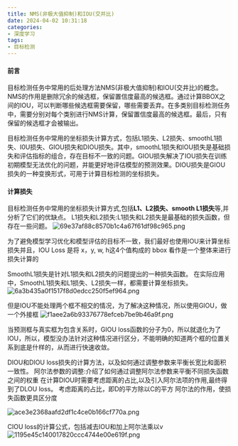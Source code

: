 ```yaml
---
title: NMS(非极大值抑制)和IOU(交并比)
date: 2024-04-02 10:31:18
categories: 
- 深度学习
tags:
- 目标检测
---
```


#### 前言
目标检测任务中常用的后处理方法NMS(非极大值抑制)和IOU(交井比)的概念。NMS的作用是删除冗余的候选框，保留置信度最高的候选框。通过计算BBOX之间的IOU，可以判断哪些候选框需要保留，哪些需要丢弃。在多类别目标检测任务中，需要分别对每个类别进行NMS计算，保留置信度最高的候选框。最后，只有保留的候选框才会被输出。

目标检测任务中常用的坐标损失计算方式，包括L1损失、L2损失、smoothL1损失、I0U损失、GIOU损失和DIOU损失。其中，smoothL1损失和IOU损失是基础损失和评估指标的组合，存在目标不一致的问题。GIOU损失解决了IOU损失在训练初期模型无法优化的问题，并能更好地评估模型的预测效果。DIOU损失是GIOU损失的一种变换形式，可用于计算目标检测的坐标损失。

#### 计算损失
目标检测任务中常用的坐标损失计算方式,包括**L1、L2损失、smooth L1损失**等,并分析了它们的优缺点。
L1损失和L2损失:L1损失和L2损失是最基础的损失函数，但存在一些问题。
![69e37af88c8570b1c4a67f61df98c965.png](69e37af88c8570b1c4a67f61df98c965.png)

为了避免模型学习优化和模型评估的目标不一致，我们最好也使用IOU来计算坐标损失并且，IOU Loss 是将 x，y, w, h这4个值构成的 bbox 看作是一个整体来进行损失计算的

SmoothL1损失是针对L1损失和L2损失的问题提出的一种损失函数。
在实际应用中，SmoothL1损失和L1损失、L2损失一样，都需要计算坐标损失。
![6a3b435a0f1517f8d0edcc250f5ef964.png](6a3b435a0f1517f8d0edcc250f5ef964.png)

但是IOU不能处理两个框不相交的情况，为了解决这种情况，所以使用GIOU，做一个外接框
![f1aee2a6b93376778efceb7be9b46a9f.png](f1aee2a6b93376778efceb7be9b46a9f.png)


当预测框与真实框为包含关系时，GIOU loss函数的分子为0，所以就退化为了IOU，所以，模型没办法针对这种情况进行区分，不能明确的知道两个框的位置关系到底是什样的，从而进行快速收敛。

DIOU和DIOU loss损失的计算方法，以及如何通过调整参数来平衡长宽比和面积一致性。
阿尔法参数的调整:介绍了如何通过调整阿尔法参数来平衡不同损失函数之间的权重
在计算DIOU时需要考虑距离的占比,以及引入阿尔法项的作用,最终得到了DLOU loss。
考虑距离的占比，即D的平方除以C的平方
阿尔法的作用，使损失函数更具区分度

![ace3e2368aafd2df1c4ce0b166cf770a.png](ace3e2368aafd2df1c4ce0b166cf770a.png)


CIOU loss的计算公式，包括减去IOU和加上阿尔法乘以v
![1195e45c140017820ccc4744e00e619f.png](1195e45c140017820ccc4744e00e619f.png)
